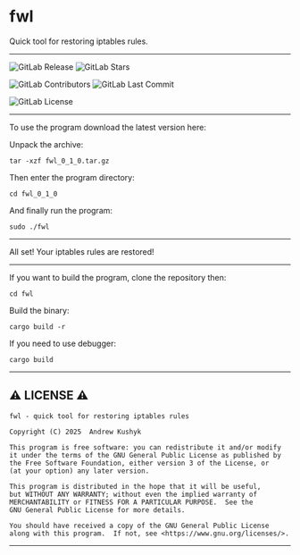 # fwl

Quick tool for restoring iptables rules.

---

![GitLab Release](https://img.shields.io/gitlab/v/release/git-user-cpp%2Ffwl?display_name=release&date_order_by=released_at&style=flat-square&logo=gitlab)
![GitLab Stars](https://img.shields.io/gitlab/stars/git-user-cpp%2Ffwl?style=flat-square&logo=gitlab)

![GitLab Contributors](https://img.shields.io/gitlab/contributors/git-user-cpp%2Ffwl?style=flat-square&logo=gitlab) ![GitLab Last Commit](https://img.shields.io/gitlab/last-commit/git-user-cpp%2Ffwl?style=flat-square&logo=gitlab)

![GitLab License](https://img.shields.io/gitlab/license/git-user-cpp%2Ffwl?style=flat-square&logo=gitlab)

---

To use the program download the latest version here:

Unpack the archive:
```
tar -xzf fwl_0_1_0.tar.gz
```
Then enter the program directory:
```
cd fwl_0_1_0
```
And finally run the program:
```
sudo ./fwl
```

---

All set! Your iptables rules are restored!

---

If you want to build the program, clone the repository then:
```
cd fwl
```
Build the binary:
```
cargo build -r
```
If you need to use debugger:
```
cargo build
```

---

## ⚠️ LICENSE ⚠️

    fwl - quick tool for restoring iptables rules

    Copyright (C) 2025  Andrew Kushyk

    This program is free software: you can redistribute it and/or modify
    it under the terms of the GNU General Public License as published by
    the Free Software Foundation, either version 3 of the License, or
    (at your option) any later version.

    This program is distributed in the hope that it will be useful,
    but WITHOUT ANY WARRANTY; without even the implied warranty of
    MERCHANTABILITY or FITNESS FOR A PARTICULAR PURPOSE.  See the
    GNU General Public License for more details.

    You should have received a copy of the GNU General Public License
    along with this program.  If not, see <https://www.gnu.org/licenses/>.

---
